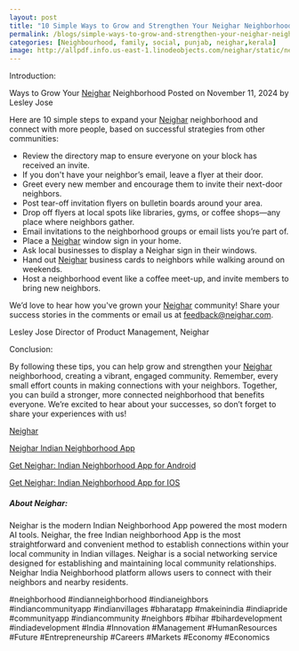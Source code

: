 ```yaml
---
layout: post
title: "10 Simple Ways to Grow and Strengthen Your Neighar Neighborhood"
permalink: /blogs/simple-ways-to-grow-and-strengthen-your-neighar-neighborhood
categories: [Neighbourhood, family, social, punjab, neighar,kerala]
image: http://allpdf.info.us-east-1.linodeobjects.com/neighar/static/neighar-blog-1.png
---
```



Introduction:
 
Ways to Grow Your [Neighar](https://neighar.com/download) Neighborhood
Posted on November 11, 2024 by Lesley Jose

Here are 10 simple steps to expand your [Neighar](https://neighar.com/download) neighborhood and connect with more people, based on successful strategies from other communities:

- Review the directory map to ensure everyone on your block has received an invite.
- If you don't have your neighbor’s email, leave a flyer at their door.
- Greet every new member and encourage them to invite their next-door neighbors.
- Post tear-off invitation flyers on bulletin boards around your area.
- Drop off flyers at local spots like libraries, gyms, or coffee shops—any place where neighbors gather.
- Email invitations to the neighborhood groups or email lists you’re part of.
- Place a [Neighar](https://neighar.com/download) window sign in your home.
- Ask local businesses to display a Neighar sign in their windows.
- Hand out [Neighar](https://neighar.com/download) business cards to neighbors while walking around on weekends.
- Host a neighborhood event like a coffee meet-up, and invite members to bring new neighbors.

We’d love to hear how you've grown your [Neighar](https://neighar.com/download) community! Share your success stories in the comments or email us at feedback@neighar.com.


Lesley Jose
Director of Product Management, Neighar


Conclusion:

By following these tips, you can help grow and strengthen your [Neighar](https://neighar.com/download) neighborhood, creating a vibrant, engaged community. Remember, every small effort counts in making connections with your neighbors. Together, you can build a stronger, more connected neighborhood that benefits everyone. We’re excited to hear about your successes, so don’t forget to share your experiences with us!


[Neighar](https://www.neighar.com)

[Neighar Indian Neighborhood App](https://neighar.com/download)

[Get Neighar: Indian Neighborhood App for Android](https://play.google.com/store/apps/details?id=com.neighar.app)

[Get Neighar: Indian Neighborhood App for IOS](https://apps.apple.com/us/app/neighar-india-neighborhood-app/id6471035218)

##### About Neighar:

Neighar is the modern Indian Neighborhood App powered the most modern AI tools. Neighar, the free Indian neighborhood App is the most straightforward and convenient method to establish connections within your local community in Indian villages. Neighar is a social networking service designed for establishing and maintaining local community relationships. Neighar India Neighborhood platform allows users to connect with their neighbors and nearby residents.

#neighborhood #indianneighborhood #indianeighbors #indiancommunityapp #indianvillages #bharatapp #makeinindia #indiapride #communityapp #indiancommunity #neighbors #bihar #bihardevelopment #indiadevelopment #India #Innovation #Management #HumanResources #Future #Entrepreneurship #Careers #Markets #Economy #Economics